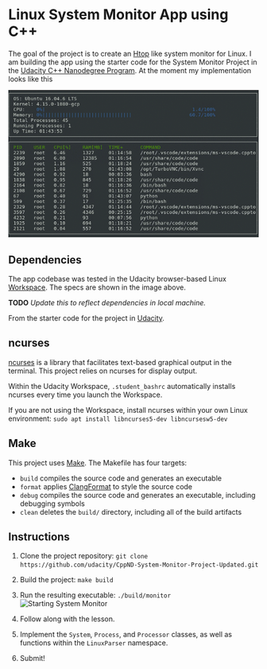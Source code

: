 # Linux System Monitor App using C++

The goal of the project is to create an [Htop](https://htop.dev/) like system monitor for Linux. 
I am building the app using the starter code for the System Monitor Project in the [Udacity C++ Nanodegree Program](https://github.com/udacity/CppND-System-Monitor-Project-Updated.git). At the moment my implementation looks like this

![System Monitor](images/animated_monitor.gif)

## Dependencies 

The app codebase was tested in the Udacity browser-based Linux [Workspace](https://engineering.udacity.com/creating-a-gpu-enhanced-virtual-desktop-for-udacity-497bdd91a505). The specs are shown in the image above.  

**TODO** *Update this to reflect dependencies in local machine.*  

From the starter code for the project in [Udacity](https://github.com/udacity/CppND-System-Monitor-Project-Updated.git`).

## ncurses
[ncurses](https://www.gnu.org/software/ncurses/) is a library that facilitates text-based graphical output in the terminal. This project relies on ncurses for display output.

Within the Udacity Workspace, `.student_bashrc` automatically installs ncurses every time you launch the Workspace.

If you are not using the Workspace, install ncurses within your own Linux environment: `sudo apt install libncurses5-dev libncursesw5-dev`

## Make
This project uses [Make](https://www.gnu.org/software/make/). The Makefile has four targets:
* `build` compiles the source code and generates an executable
* `format` applies [ClangFormat](https://clang.llvm.org/docs/ClangFormat.html) to style the source code
* `debug` compiles the source code and generates an executable, including debugging symbols
* `clean` deletes the `build/` directory, including all of the build artifacts

## Instructions

1. Clone the project repository: `git clone https://github.com/udacity/CppND-System-Monitor-Project-Updated.git`

2. Build the project: `make build`

3. Run the resulting executable: `./build/monitor`
![Starting System Monitor](images/starting_monitor.png)

4. Follow along with the lesson.

5. Implement the `System`, `Process`, and `Processor` classes, as well as functions within the `LinuxParser` namespace.

6. Submit!